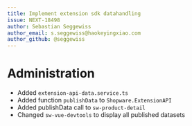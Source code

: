 ```yaml
---
title: Implement extension sdk datahandling
issue: NEXT-18498
author: Sebastian Seggewiss
author_email: s.seggewiss@haokeyingxiao.com
author_github: @seggewiss
---
```

# Administration
* Added `extension-api-data.service.ts`
* Added function `publishData` to `Shopware.ExtensionAPI`
* Added publishData call to `sw-product-detail`
* Changed `sw-vue-devtools` to display all published datasets
